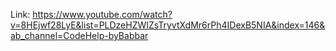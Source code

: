 Link: https://www.youtube.com/watch?v=8HEjwf28LyE&list=PLDzeHZWIZsTryvtXdMr6rPh4IDexB5NIA&index=146&ab_channel=CodeHelp-byBabbar
